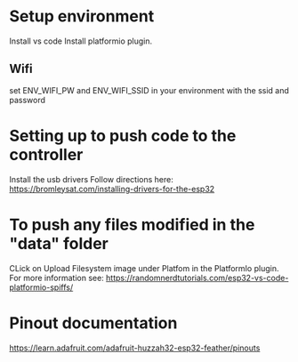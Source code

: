 # Setup environment
Install vs code
Install platformio plugin. 

## Wifi
set ENV_WIFI_PW and ENV_WIFI_SSID in your environment with the ssid and password

# Setting up to push code to the controller
Install the usb drivers
Follow directions here: https://bromleysat.com/installing-drivers-for-the-esp32

# To push any files modified in the "data" folder
CLick on Upload Filesystem image under Platfom in the PlatformIo plugin. For more information see:
https://randomnerdtutorials.com/esp32-vs-code-platformio-spiffs/

# Pinout documentation
https://learn.adafruit.com/adafruit-huzzah32-esp32-feather/pinouts